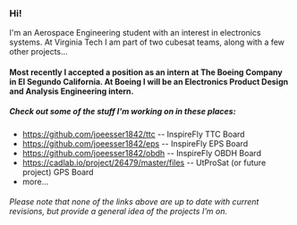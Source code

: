 ### Hi! 
I'm an Aerospace Engineering student with an interest in electronics systems. At Virginia Tech I am part of two cubesat teams, along with a few other projects...
#### Most recently I accepted a position as an intern at The Boeing Company in El Segundo California. At Boeing I will be an Electronics Product Design and Analysis Engineering intern.
##### Check out some of the stuff I'm working on in these places:
+ https://github.com/joeesser1842/ttc -- InspireFly TTC Board <br>
+ https://github.com/joeesser1842/eps -- InspireFly EPS Board <br>
+ https://github.com/joeesser1842/obdh -- InspireFly OBDH Board<br>
+ https://cadlab.io/project/26479/master/files -- UtProSat (or future project) GPS Board <br>
+ more... <br>
###### Please note that none of the links above are up to date with current revisions, but provide a general idea of the projects I'm on.

<!--
**TimothyMcEvoy/TimothyMcEvoy** is a ✨ _special_ ✨ repository because its `README.md` (this file) appears on your GitHub profile.

Here are some ideas to get you started:

- 🔭 I’m currently working on ...
- 🌱 I’m currently learning ...
- 👯 I’m looking to collaborate on ...
- 🤔 I’m looking for help with ...
- 💬 Ask me about ...
- 📫 How to reach me: ...
- 😄 Pronouns: ...
- ⚡ Fun fact: ...
-->
